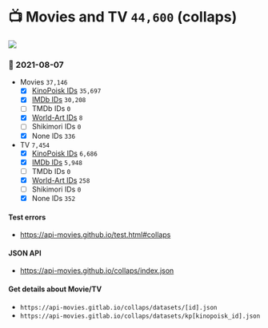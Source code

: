 # :tv: Movies and TV `44,600` (collaps)

<a href="https://API-Movies.github.io"><img src="https://API-Movies.github.io/banner.png?cache"></a>

### :date: 2021-08-07
- Movies `37,146`
  - [x] <a href="https://API-Movies.github.io/collaps/movie_kinopoisk_ids.json">KinoPoisk IDs</a> `35,697`
  - [x] <a href="https://API-Movies.github.io/collaps/movie_imdb_ids.json">IMDb IDs</a> `30,208`
  - [ ] TMDb IDs `0`
  - [x] <a href="https://API-Movies.github.io/collaps/movie_world_art_ids.json">World-Art IDs</a> `8`
  - [ ] Shikimori IDs `0`
  - [x] None IDs `336`
- TV `7,454`
  - [x] <a href="https://API-Movies.github.io/collaps/tv_kinopoisk_ids.json">KinoPoisk IDs</a> `6,686`
  - [x] <a href="https://API-Movies.github.io/collaps/tv_imdb_ids.json">IMDb IDs</a> `5,948`
  - [ ] TMDb IDs `0`
  - [x] <a href="https://API-Movies.github.io/collaps/tv_world_art_ids.json">World-Art IDs</a> `258`
  - [ ] Shikimori IDs `0`
  - [x] None IDs `352`
#### Test errors
- <a href='https://api-movies.github.io/test.html#collaps'>https://api-movies.github.io/test.html#collaps</a>
#### JSON API
- <a href='https://api-movies.github.io/collaps/index.json'>https://api-movies.github.io/collaps/index.json</a>
#### Get details about Movie/TV
- `https://api-movies.gitlab.io/collaps/datasets/[id].json`
- `https://api-movies.gitlab.io/collaps/datasets/kp[kinopoisk_id].json`
